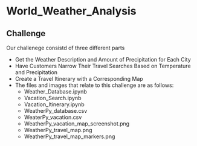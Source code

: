 # World_Weather_Analysis

## Challenge 
Our challenege consistd of three different parts
- Get the Weather Description and Amount of Precipitation for Each City
- Have Customers Narrow Their Travel Searches Based on Temperature and Precipitation
- Create a Travel Itinerary with a Corresponding Map
- The files and images that relate to this challenge are as follows:
  - Weather_Database.ipynb
  - Vacation_Search.ipynb
  - Vacation_Itinerary.ipynb
  - WeatherPy_database.csv
  - WeaterPy_vacation.csv
  - WeatherPy_vacation_map_screenshot.png
  - WeatherPy_travel_map.png
  - WeatherPy_travel_map_markers.png
